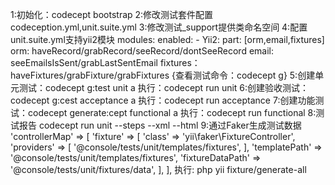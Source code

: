 1:初始化：codecept bootstrap
2:修改测试套件配置codeception.yml,unit.suite.yml
3:修改测试_support提供类命名空间
4:配置 unit.suite.yml支持yii2模块
    modules:
      enabled:
        - Yii2:
            part: [orm,email,fixtures]
  orm: haveRecord/grabRecord/seeRecord/dontSeeRecord
  email: seeEmailsIsSent/grabLastSentEmail
  fixtures：haveFixtures/grabFixture/grabFixtures
  {查看测试命令：codecept g}
5:创建单元测试：codecept g:test unit a
    执行：codecept run unit
6:创建验收测试：codecept g:cest acceptance a
    执行：codecept run acceptance
7:创建功能测试：codecept generate:cept functional a
    执行：codecept run functional
8:测试报告
    codecept run unit --steps --xml --html
9:通过Faker生成测试数据
        'controllerMap' => [
            'fixture' => [
                'class' => 'yii\faker\FixtureController',
                'providers' => [
                    '@console/tests/unit/templates/fixtures',
                ],
                'templatePath' => '@console/tests/unit/templates/fixtures',
                'fixtureDataPath' => '@console/tests/unit/fixtures/data',
            ],
        ],
        执行: php yii fixture/generate-all
